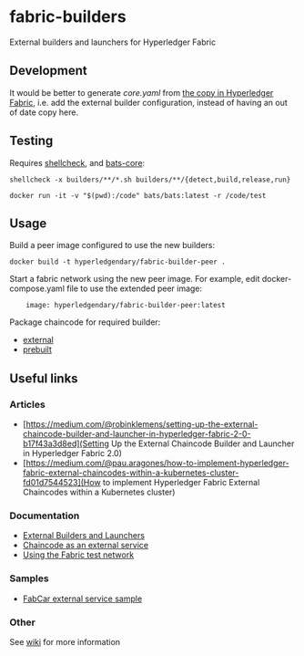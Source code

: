 # fabric-builders

External builders and launchers for Hyperledger Fabric

## Development

It would be better to generate _core.yaml_ from [the copy in Hyperledger Fabric](https://github.com/hyperledger/fabric/blob/master/sampleconfig/core.yaml), i.e. add the external builder configuration, instead of having an out of date copy here.

## Testing

Requires [shellcheck](https://www.shellcheck.net/), and [bats-core](https://github.com/bats-core/bats-core):

```
shellcheck -x builders/**/*.sh builders/**/{detect,build,release,run}
```

```
docker run -it -v "$(pwd):/code" bats/bats:latest -r /code/test
```

## Usage

Build a peer image configured to use the new builders:

```
docker build -t hyperledgendary/fabric-builder-peer .
```

Start a fabric network using the new peer image. For example, edit docker-compose.yaml file to use the extended peer image:

```
    image: hyperledgendary/fabric-builder-peer:latest
```

Package chaincode for required builder:

- [external](./external/README.md)
- [prebuilt](./prebuilt/README.md)

## Useful links

### Articles

- [https://medium.com/@robinklemens/setting-up-the-external-chaincode-builder-and-launcher-in-hyperledger-fabric-2-0-b17f43a3d8ed](Setting Up the External Chaincode Builder and Launcher in Hyperledger Fabric 2.0)
- [https://medium.com/@pau.aragones/how-to-implement-hyperledger-fabric-external-chaincodes-within-a-kubernetes-cluster-fd01d7544523](How to implement Hyperledger Fabric External Chaincodes within a Kubernetes cluster)

### Documentation

- [External Builders and Launchers](https://hyperledger-fabric.readthedocs.io/en/release-2.0/cc_launcher.html)
- [Chaincode as an external service](https://hyperledger-fabric.readthedocs.io/en/release-2.0/cc_service.html)
- [Using the Fabric test network](https://hyperledger-fabric.readthedocs.io/en/release-2.0/test_network.html)

### Samples

- [FabCar external service sample](https://github.com/jt-nti/fabric-samples/tree/external-fabcar/chaincode/fabcar/external)

### Other

See [wiki](https://github.com/hyperledgendary/fabric-builders/wiki) for more information
